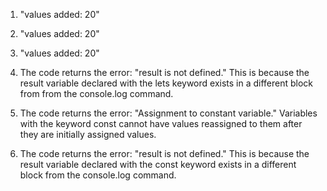 1. "values added: 20"

2. "values added: 20"

3. "values added: 20"

4. The code returns the error: "result is not defined." This is because the result variable declared with the lets keyword exists in a different block from from the console.log command.

5. The code returns the error: "Assignment to constant variable." Variables with the keyword const cannot have values reassigned to them after they are initially assigned values.

6. The code returns the error: "result is not defined." This is because the result variable declared with the const keyword exists in a different block from the console.log command.
